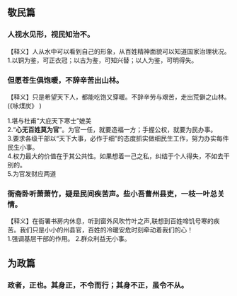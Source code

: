 ## 敬民篇
### 人视水见形，视民知治不。
【释义】人从水中可以看到自己的形象，从百姓精神面貌可以知道国家治理状况。  
1.以铜为鉴，可正衣冠；以古为鉴，可知兴替；以人为鉴，可明得失。

### 但愿苍生俱饱暖，不辞辛苦出山林。
【释义】只是希望天下人，都能吃饱又穿暖。不辞辛劳与艰苦，走出荒僻之山林。(《咏煤炭》 )  

1.堪与杜甫“大庇天下寒士”媲美  
2.“**心无百姓莫为官**”。为官一任，就要造福一方；手握公权，就要为民办事。  
3.要求各级干部以“天下大事，必作于细”的态度抓实做细民生工作，努力办实每件民生小事。  
4.权力最大的价值在于其公共性。如果想着一己之私，纠结于个人得失，不如去干别的。  
5.为官发财应两道  

### 衙斋卧听萧萧竹，疑是民间疾苦声。些小吾曹州县吏，一枝一叶总关情。
【释义】在衙署书房内休息，听到窗外风吹竹叶之声,联想到百姓啼饥号寒的疾苦。我们只是小小的州县官，百姓的冷暖安危时刻牵动着我们的心！  
1.强调基层干部的作用。
2.群众利益无小事。  

## 为政篇  
### 政者，正也。其身正，不令而行；其身不正，虽令不从。






